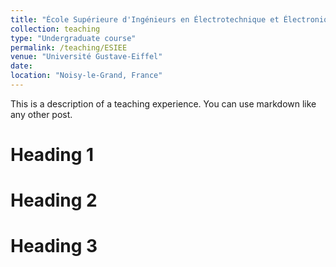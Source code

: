 ```yaml
---
title: "École Supérieure d'Ingénieurs en Électrotechnique et Électronique (ESIEE)"
collection: teaching
type: "Undergraduate course"
permalink: /teaching/ESIEE
venue: "Université Gustave-Eiffel"
date: 
location: "Noisy-le-Grand, France"
---
```


This is a description of a teaching experience. You can use markdown like any other post.

Heading 1
======

Heading 2
======

Heading 3
======
